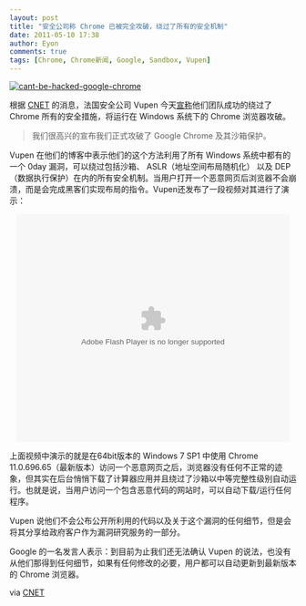 ```yaml
---
layout: post
title: "安全公司称 Chrome 已被完全攻破，绕过了所有的安全机制"
date: 2011-05-10 17:38
author: Eyon
comments: true
tags: [Chrome, Chrome新闻, Google, Sandbox, Vupen]
---
```

<a href="http://img.chromi.org/2011/05/cant-be-hacked-google-chrome.jpeg">![](http://img.chromi.org/2011/05/cant-be-hacked-google-chrome.jpeg "cant-be-hacked-google-chrome")</a>

根据 [CNET](http://news.cnet.com/8301-27080_3-20061269-245.html?tag=cnetRiver) 的消息，法国安全公司 Vupen 今天[宣称](http://www.vupen.com/demos/VUPEN_Pwning_Chrome.php)他们团队成功的绕过了 Chrome 所有的安全措施，将运行在 Windows 系统下的 Chrome 浏览器攻破。



>我们很高兴的宣布我们正式攻破了 Google Chrome 及其沙箱保护。



Vupen 在他们的博客中表示他们的这个方法利用了所有 Windows 系统中都有的一个 0day 漏洞，可以绕过包括沙箱、 ASLR（地址空间布局随机化） 以及 DEP（数据执行保护）在内的所有安全机制。当用户打开一个恶意网页后浏览器不会崩溃，而是会完成黑客们实现布局的指令。Vupen还发布了一段视频对其进行了演示：
<!--more-->


<p style="text-align:center"><embed src="http://player.youku.com/player.php/sid/XMjY1NzIwODM2/v.swf" quality="high" width="480" height="400" align="middle" allowScriptAccess="sameDomain" type="application/x-shockwave-flash"></embed>


上面视频中演示的就是在64bit版本的 Windows 7 SP1 中使用 Chrome 11.0.696.65（最新版本）访问一个恶意网页之后，浏览器没有任何不正常的迹象，但其实在后台悄悄下载了计算器应用并且绕过了沙箱以中等完整性级别自动运行。也就是说，当用户访问一个包含恶意代码的网站时，可以自动下载/运行任何程序。

Vupen 说他们不会公布公开所利用的代码以及关于这个漏洞的任何细节，但是会将其分享给政府客户作为漏洞研究服务的一部分。

Google 的一名发言人表示：到目前为止我们还无法确认 Vupen 的说法，也没有从他们那得到任何细节，如果有任何修改的必要，用户都可以自动更新到最新版本的 Chrome 浏览器。

via [CNET](http://news.cnet.com/8301-27080_3-20061269-245.html)
